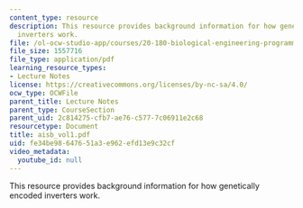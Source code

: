 ```yaml
---
content_type: resource
description: This resource provides background information for how genetically encoded
  inverters work.
file: /ol-ocw-studio-app/courses/20-180-biological-engineering-programming-spring-2006/fe34be98647651a3e962efd13e9c32cf_aisb_vol1.pdf
file_size: 1557716
file_type: application/pdf
learning_resource_types:
- Lecture Notes
license: https://creativecommons.org/licenses/by-nc-sa/4.0/
ocw_type: OCWFile
parent_title: Lecture Notes
parent_type: CourseSection
parent_uid: 2c814275-cfb7-ae76-c577-7c06911e2c68
resourcetype: Document
title: aisb_vol1.pdf
uid: fe34be98-6476-51a3-e962-efd13e9c32cf
video_metadata:
  youtube_id: null
---
```

This resource provides background information for how genetically encoded inverters work.